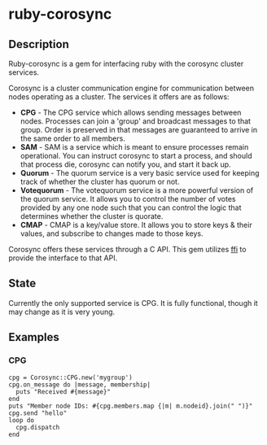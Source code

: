 # ruby-corosync

## Description

Ruby-corosync is a gem for interfacing ruby with the corosync cluster services.

Corosync is a cluster communication engine for communication between nodes operating as a cluster. The services it offers are as follows:

* **CPG** - The CPG service which allows sending messages between nodes. Processes can join a 'group' and broadcast messages to that group. Order is preserved in that messages are guaranteed to arrive in the same order to all members.
* **SAM** - SAM is a service which is meant to ensure processes remain operational. You can instruct corosync to start a process, and should that process die, corosync can notify you, and start it back up.
* **Quorum** - The quorum service is a very basic service used for keeping track of whether the cluster has quorum or not.
* **Votequorum** - The votequorum service is a more powerful version of the quorum service. It allows you to control the number of votes provided by any one node such that you can control the logic that determines whether the cluster is quorate.
* **CMAP** - CMAP is a key/value store. It allows you to store keys & their values, and subscribe to changes made to those keys.


Corosync offers these services through a C API. This gem utilizes [ffi](http://github.com/ffi/ffi) to provide the interface to that API.

## State

Currently the only supported service is CPG. It is fully functional, though it may change as it is very young.

## Examples

### CPG

    cpg = Corosync::CPG.new('mygroup')
    cpg.on_message do |message, membership|
      puts "Received #{message}"
    end
    puts "Member node IDs: #{cpg.members.map {|m| m.nodeid}.join(" ")}"
    cpg.send "hello"
    loop do
      cpg.dispatch
    end
